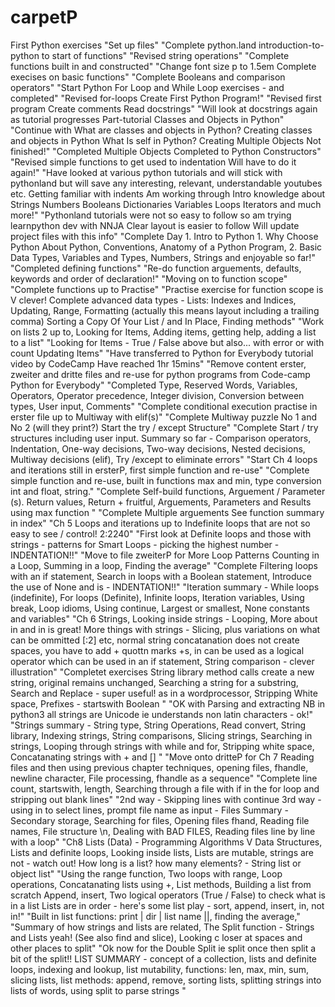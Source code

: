 # carpetP
First Python exercises
"Set up files"
"Complete python.land introduction-to-python to start of functions"
"Revised string operations"
"Complete functions built in and constructed"
"Change font size p to 1.5em Complete execises on basic functions"
"Complete Booleans and comparison operators"
"Start Python For Loop and While Loop exercises - and completed"
"Revised for-loops Create First Python Program!"
"Revised first program Create comments Read docstrings"
"Will look at docstrings again as tutorial progresses Part-tutorial Classes and Objects in Python"
"Continue with What are classes and objects in Python? Creating classes and objects in Python What Is self in Python? Creating Multiple Objects Not finished!"
"Completed Multiple Objects Completed to Python Constructors"
"Revised simple functions to get used to indentation Will have to do it again!"
"Have looked at various python tutorials and will stick with pythonland but will save any interesting, relevant, understandable youtubes etc. Getting familiar with indents Am working through Intro knowledge about Strings Numbers Booleans Dictionaries Variables Loops Iterators and much more!"
"Pythonland tutorials were not so easy to follow so am trying learnpython dev with NNJA Clear layout is easier to follow Will update project files with this info"
"Complete Day 1. Intro to Python 1. Why Choose Python About Python, Conventions, Anatomy of a Python Program, 2. Basic Data Types, Variables and Types, Numbers, Strings and enjoyable so far!"
"Completed defining functions"
"Re-do function arguements, defaults, keywords and order of declaration!"
"Moving on to function scope"
"Complete functions up to Practise"
"Practise exercise for function scope is V clever! Complete advanced data types - Lists: Indexes and Indices, Updating,  Range, Formatting (actually this means layout including a trailing comma) Sorting a Copy Of Your List / and In Place, Finding methods" 
"Work on lists 2 up to,  Looking for Items, Adding items, getting help, adding a list to a list"
"Looking for Items - True / False above but also...  with error or with count Updating Items"
"Have transferred to Python for Everybody tutorial video by CodeCamp Have reached 1hr 15mins"
"Remove content erster, zweiter and dritte files and re-use for python programs from Code-camp Python for Everybody"
"Completed Type, Reserved Words, Variables, Operators, Operator precedence, Integer division, Conversion between types, User input, Comments"
"Complete conditional execution practise in erster file up to Multiway with elif(s)"
"Complete Multiway puzzle No 1 and No 2 (will they print?) Start the try / except Structure"
"Complete Start / try structures including user input. Summary so far - Comparison operators, Indentation, One-way decisions, Two-way decisions, Nested decisions, Multiway decisions (elif), Try /except to eliminate errors"
"Start Ch 4 loops and iterations still in ersterP, first simple function and re-use"
"Complete simple function and re-use, built in functions max and min, type conversion int and float, string." 
"Complete Self-build functions, Arguement / Parameter (s). Return values, Return + fruitful, Arguements, Parameters and Results using max function "
"Complete Multiple arguements See function summary in index"
"Ch 5 Loops and iterations up to Indefinite loops that are not so easy to see / control! 2:2240"
"First look at Definite loops and those with strings  - patterns for Smart Loops - picking the highest number - INDENTATION!!"
"Move to file zweiterP for More Loop Patterns Counting in a Loop, Summing in a loop, Finding the average"
"Complete Filtering loops with an if statement, Search in loops with a Boolean statement, Introduce the use of None and is - INDENTATION!!"
"Iteration summary - While loops (indefinite), For loops (Definite), Infinite loops, Iteration variables, Using break, Loop idioms, Using continue, Largest or smallest, None constants and variables"
"Ch 6 Strings, Looking inside strings - Looping, More about in and in is great! More things with strings - Slicing, plus variations on what can be ommitted [:2] etc, normal string concatanation does not create spaces, you have to add + quottn marks +s, in can be used as a logical operator which can be used in an if statement, String comparison - clever illustration"
"Completet exercises String library method calls create a new string, original remains unchanged, Searching a string for a substring, Search and Replace - super useful! as in a wordprocessor, Stripping White space, Prefixes - startswith Boolean "
"OK with Parsing and extracting NB in python3 all strings are Unicode ie understands non latin characters - ok!"
"Strings summary - String type, String Operations, Read convert, String library, Indexing strings, String comparisons, Slicing strings, Searching in strings, Looping through strings with while and for, Stripping white space, Concatanating strings with + and [] "
"Move onto dritteP for Ch 7 Reading files and then using previous chapter techniques, opening files, fhandle, newline character, File processing, fhandle as a sequence"
"Complete line count, startswith, length, Searching through a file with if in the for loop and stripping out blank lines"
"2nd way - Skipping lines with continue 3rd way - using in to select lines, prompt file name as input - Files Summary - Secondary storage, Searching for files, Opening files fhand, Reading file names, File structure \n, Dealing with BAD FILES, Reading files line by line with a loop"
"Ch8  Lists (Data) - Programming Algorithms V Data Structures, Lists and definite loops, Looking inside lists, Lists are mutable, strings are not - watch out! How long is a list? how many elements? - String list or object list"
"Using the range function, Two loops with range, Loop operations, Concatanating lists using +, List methods, Building a list from scratch Append, insert, Two logical operators (True / False) to check what is in a list Lists are in order - here's some list play - sort, append, insert, in, not in!"
"Built in  list functions:  print | dir | list name ||, finding the average,"
"Summary of how strings and lists are related, The Split function  - Strings and Lists yeah! (See also find and slice), Looking c loser at spaces and other places to split"
"Ok now for the Double Split ie split once then split a bit of the split!!   LIST SUMMARY - concept of a collection, lists and definite loops, indexing and lookup, list mutability, functions: len, max, min, sum, slicing lists, list methods: append, remove, sorting lists, splitting strings into lists of words, using split to parse strings "